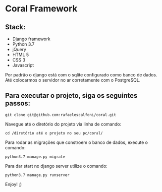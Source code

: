 # Coral Framework

## Stack:

- Django framework
- Python 3.7
- jQuery
- HTML 5
- CSS 3
- Javascript


Por padrão o django está com o sqlite configurado como banco de dados. Até colocarmos o servidor no ar corretamente com o PostgreSQL. 


## Para executar o projeto, siga os seguintes passos:

`git clone git@github.com:rafaelescalfoni/coral.git`

Navegue até o diretório do projeto via linha de comando:

`cd /diretório até o projeto no seu pc/coral/`

Para rodar as migrações que constroem o banco de dados, execute o comando:

`python3.7 manage.py migrate`

Para dar start no django server utilize o comando:

`python3.7 manage.py runserver`

Enjoy! ;)
